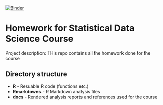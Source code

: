 [![Binder](https://mybinder.org/badge_logo.svg)](https://mybinder.org/v2/gh/ecamo19/homework_statistical_data_science/HEAD)


# Homework for Statistical Data Science Course
Project description:
THis repo contains all the homework done for the course 


## Directory structure

* **R** - Resuable R code (functions etc.)
* **Rmarkdowns** - R Markdown analysis files
* **docs** - Rendered analysis reports and references used for the course
